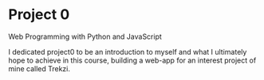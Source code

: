 # Project 0

Web Programming with Python and JavaScript

I dedicated project0 to be an introduction to myself and what I ultimately hope to achieve in this course, building a web-app for an interest project of mine called Trekzi.